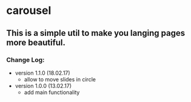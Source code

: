 <h1 style="font-weight: bold;">carousel</h1>

<h2>This is a simple util to make you langing pages more beautiful.</h2>

<h3>Change Log:</h3>

<ul>
  <li>
    version 1.1.0 (18.02.17)
    <br />
    <ul>
      <li>allow to move slides in circle</li>
    </ul>
  </li>
  <li>
    version 1.0.0 (13.02.17)
    <br />
    <ul>
      <li>add main functionality</li>
    </ul>
  </li>
</ul>
